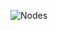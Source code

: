 


![Nodes](http://www.plantuml.com/plantuml/proxy?cache=no&src=https://raw.githubusercontent.com/phillyness/aoc/main/2022_16.puml)
